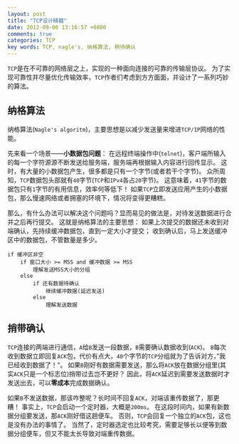 ```yaml
---
layout: post
title: "TCP设计精髓"
date: 2012-09-06 13:16:57 +0800
comments: true
categories: TCP
key words: TCP, nagle's, 纳格算法, 稍待确认
---
```


`TCP`是在不可靠的网络层之上，实现的一种面向连接的可靠的传输层协议。
为了实现可靠性并尽量优化传输效率，`TCP`作者们考虑到方方面面，并设计了一系列巧妙的算法。

## 纳格算法

纳格算法(`Nagle's algoritm`)，主要思想是以减少发送量来增进`TCP/IP`网络的性能。

先来看一个场景——**小数据包问题**：
在远程终端操作中(`telnet`)，客户端所输入的每一个字符源源不断发送给服务端，服务端再根据输入内容进行回传显示。
这时，有大量的小数据包产生，很多都是只有一个字节(或者若干个字节)。
众所周知，`TCP`数据包头部就有`40`字节(`TCP`和`IPv4`各占`20`字节)。
这意味着，`41`字节的数据包只有`1`字节的有用信息，效率何等低下！
如果`TCP`立即发送应用产生的小数据包，那么慢速网络或者拥塞的环境下，情况将变得更糟糕。

那么，有什么办法可以解决这个问题吗？显而易见的做法是，对待发送数据进行合并之后再行提交。
这就是纳格算法的主要思想：
如果上次提交的数据还未收到对端确认，先持续缓冲数据包，直到一定大小才提交；
收到确认后，马上发送缓冲区中的数据包，不管数量是多少。

```
if 缓冲区非空
    if 窗口大小 >= MSS and 缓冲数据 >= MSS
        理解发送MSS大小的分组
    else
        if 还有数据待确认
            继续缓冲数据(延迟发送)
        else
            理解发送数据
```

## 捎带确认

`TCP`连接的两端进行通信，`A`给`B`发送一段数据，`B`需要确认数据收到(`ACK`)。
`B`每次收到数据立即回复`ACK`包，代价有点大，`40`个字节的`TCP`分组就为了告诉对方，”我已经收到数据了！“。
如果`B`刚好有数据需要发送，那么将`ACK`放在数据分组里(其实`ACK`只是一个标志位)捎带过去岂不更好？
因此，将`ACK`延迟到需要发送数据时才发送出去，可以**零成本**完成数据确认。

如果`B`不发送数据，那该咋整呢？长时间不回复`ACK`，对端该重传数据了，那更糟！
事实上，`TCP`会启动一个定时器，大概是`200ms`。
在这段时间内，如果有新数据分组要发送，那`ACK`刚好借这趟便车。
否则，`TCP`会回复一个独立的`ACK`包，这也是没有办法的事情了。
当然了，定时器选定也比较考究，需要足够长以便等到数据分组便车，但又不能太长导致对端重传数据。
